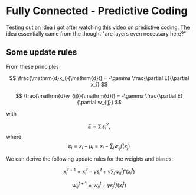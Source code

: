 # Fully Connected - Predictive Coding

Testing out an idea i got after watching [this](https://www.youtube.com/watch?v=l-OLgbdZ3kk) video on predictive coding. 
The idea essentially came from the thought "are layers even necessary here?"


## Some update rules

From these principles

$$
\frac{\mathrm{d}x_i}{\mathrm{d}t} = -\gamma \frac{\partial E}{\partial x_i}
$$

$$
\frac{\mathrm{d}w_{ij}}{\mathrm{d}t} = -\gamma \frac{\partial E}{\partial w_{ij}}
$$

with 

$$
E = \sum_i \varepsilon_i^2,
$$
where 
$$
\varepsilon_i = x_i - \mu_i = x_i - \sum_j w_{ij}f(x_j)
$$


We can derive the following update rules for the weights and biases:

$$
x_i^{t+1} = x_i^t - \gamma \varepsilon_i^t +  \gamma \sum_j w_{ij}^t f'(x_i^t)
$$

$$
w_{ij}^{t+1} = w_{ij}^t + \gamma \varepsilon_j^t f(x_i^t)
$$
